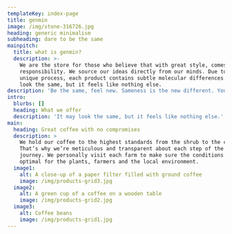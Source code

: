 ```yaml
---
templateKey: index-page
title: genmin
image: /img/stone-316726.jpg
heading: generic minimalism
subheading: dare to be the same
mainpitch:
  title: what is genmin?
  description: >-
    We are the store for those who believe that with great style, comes great
    responsibility. We source our ideas directly from our minds. Due to our
    unique process, each product contains subtle molecular differences. It may
    look the same, but it feels like nothing else.
description: 'Be the same, feel new. Sameness is the new different. You are you.'
intro:
  blurbs: []
  heading: What we offer
  description: 'It may look the same, but it feels like nothing else.'
main:
  heading: Great coffee with no compromises
  description: >
    We hold our coffee to the highest standards from the shrub to the cup.
    That’s why we’re meticulous and transparent about each step of the coffee’s
    journey. We personally visit each farm to make sure the conditions are
    optimal for the plants, farmers and the local environment.
  image1:
    alt: A close-up of a paper filter filled with ground coffee
    image: /img/products-grid3.jpg
  image2:
    alt: A green cup of a coffee on a wooden table
    image: /img/products-grid2.jpg
  image3:
    alt: Coffee beans
    image: /img/products-grid1.jpg
---
```


